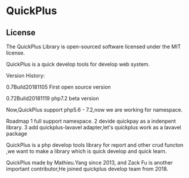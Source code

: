 # QuickPlus 

## License

The QuickPlus Library is open-sourced software licensed under the MIT license.
 

QuickPlus is a quick develop tools for develop web system.

Version History:

0.7Build20181105  First open source version

0.72Build20181119  php7.2 beta version 
  
 Now,QuickPlus support php5.6 - 7.2,now we are working for namespace.
 
 
 Roadmap 
 1 full support namespace.
 2 devide quickpay as a indenpent library.
 3 add quickplus-lavavel adapter,let's quickplus work as a lavavel package
 
 
 QuickPlus is a php develop tools library for report and other crud functon ,we want to make a library which is  quick develop and quick learn.
 
 QuickPlus made by Mathieu.Yang since 2013, and Zack Fu is another important contributor,He joined quickplus develop team from 2018.
 
 




